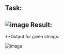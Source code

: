 Task:
---
![image](https://user-images.githubusercontent.com/57988144/127769816-e03ac4d9-ab44-4c73-9dc8-651472f6e23b.png)
Result:
---

**Output for given strings:

![image](https://user-images.githubusercontent.com/57988144/127769842-dfeb5764-c1e0-4004-a259-6fe2acbb79db.png)
